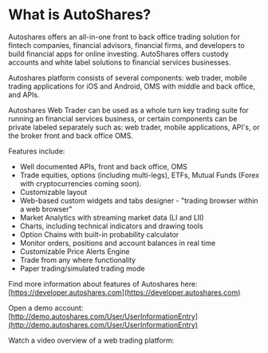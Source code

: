 

# What is AutoShares?

Autoshares offers an all-in-one front to back office trading solution for fintech companies, financial advisors, financial firms, and developers to build financial apps for online investing. AutoShares offers custody accounts and white label solutions to financial services businesses.

Autoshares platform consists of several components: web trader, mobile trading applications for iOS and Android, OMS with middle and back office, and  APIs.

Autoshares Web Trader can be used as a whole turn key trading suite for running an financial services business, or certain components can be private labeled separately such as: web trader, mobile applications, API's, or the broker front and back office OMS.

Features include:

* Well documented APIs, front and back office, OMS
* Trade equities, options \(including multi-legs\), ETFs, Mutual Funds \(Forex with cryptocurrencies coming soon\).
* Customizable layout 
* Web-based custom widgets and tabs designer - "trading browser within a web browser" 
* Market Analytics with streaming market data \(LI and LII\)
* Charts, including technical indicators and drawing tools
* Option Chains with built-in probability calculator
* Monitor orders, positions and account balances in real time
* Customizable Price Alerts Engine
* Trade from any where functionality
* Paper trading/simulated trading mode 

Find more information about features of Autoshares here: [https://developer.autoshares.com](https://developer.autoshares.com) 

Open a demo account: [http://demo.autoshares.com/User/UserInformationEntry](http://demo.autoshares.com/User/UserInformationEntry)

Watch a video overview of a web trading platform:

